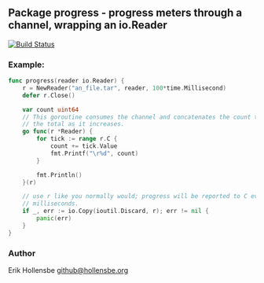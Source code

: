 ## Package progress - progress meters through a channel, wrapping an io.Reader

[![Build Status](http://jenkins.hollensbe.org:8080/buildStatus/icon?job=progress-master)](http://jenkins.hollensbe.org:8080/job/progress-master/)

### Example:

```go
func progress(reader io.Reader) {
	r = NewReader("an_file.tar", reader, 100*time.Millisecond)
	defer r.Close()

	var count uint64
	// This goroutine consumes the channel and concatenates the count to display
	// the total as it increases.
	go func(r *Reader) {
		for tick := range r.C {
			count += tick.Value
			fmt.Printf("\r%d", count)
		}

		fmt.Println()
	}(r)

	// use r like you normally would; progress will be reported to C every 100
	// milliseconds.
	if _, err := io.Copy(ioutil.Discard, r); err != nil {
		panic(err)
	}
}
```

### Author

Erik Hollensbe <github@hollensbe.org>
